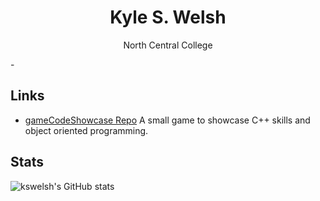 <h1 align="center">Kyle S. Welsh</h1>

<p align="center">North Central College</p>
-

## Links

- [gameCodeShowcase Repo](https://github.com/kswelsh/gameCodeShowcase "gameCodeShowcase Repo")
A small game to showcase C++ skills and object oriented programming.
  
## Stats
![kswelsh's GitHub stats](https://github-readme-stats.vercel.app/api?username=kswelsh&count_private=true)
